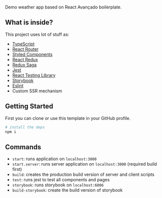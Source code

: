 Demo weather app based on React Avançado boilerplate.

## What is inside?

This project uses lot of stuff as:

- [TypeScript](https://www.typescriptlang.org/)
- [React Router](https://reactrouter.com/web/guides/quick-start)
- [Styled Components](https://styled-components.com/)
- [React Redux](https://react-redux.js.org)
- [Redux Saga](https://redux-saga.js.org)
- [Jest](https://jestjs.io/)
- [React Testing Library](https://testing-library.com/docs/react-testing-library/intro)
- [Storybook](https://storybook.js.org/)
- [Eslint](https://eslint.org/)
- Custom SSR mechanism

## Getting Started

First you can clone or use this template in your GitHub profile.

```sh
# install the deps
npm i
```

## Commands

- `start`: runs application on `localhost:3000`
- `start.server`: runs server application on `localhost:3000` (required build first)
- `build`: creates the production build version of server and client scripts
- `test`: runs jest to test all components and pages
- `storybook`: runs storybook on `localhost:6006`
- `build-storybook`: create the build version of storybook
